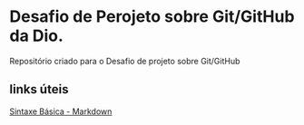 # Desafio de Perojeto sobre Git/GitHub da Dio.
Repositório criado para o Desafio de projeto sobre Git/GitHub

## links úteis
[Sintaxe Básica - Markdown](https://www.markdownguide.org/basic-syntax/)
